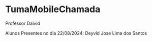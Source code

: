 # TumaMobileChamada
Professor Daivid

Alunos Presentes no dia 22/08/2024:
Deyvid Jose Lima dos Santos